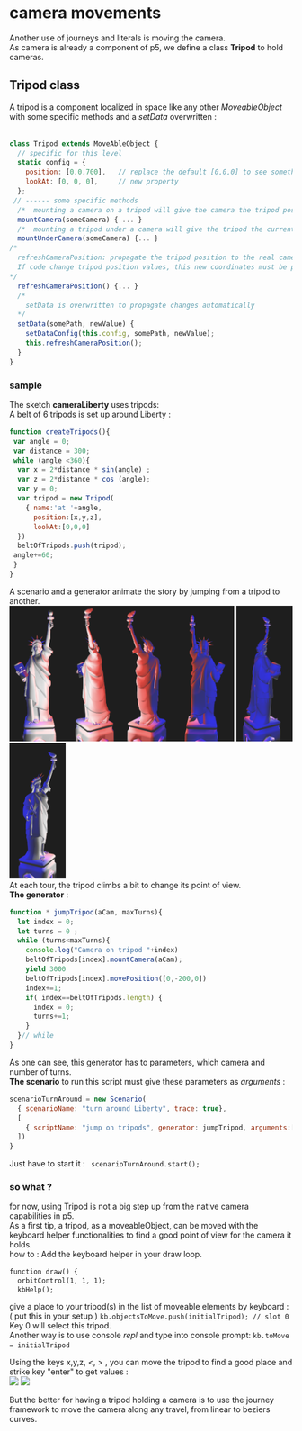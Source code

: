 # camera movements 
Another use of journeys and literals is moving the camera.    
As camera is already a component of p5, we define a class **Tripod** to hold cameras. 
## Tripod class 
A tripod is a component localized in space like any other *MoveableObject* with some specific methods  and a *setData* overwritten : 

```javascript 

class Tripod extends MoveAbleObject {
  // specific for this level
  static config = {
    position: [0,0,700],   // replace the default [0,0,0] to see something 
    lookAt: [0, 0, 0],     // new property 
  };
 // ------ some specific methods  
  /*  mounting a camera on a tripod will give the camera the tripod position  */
  mountCamera(someCamera) { ... } 
  /*  mounting a tripod under a camera will give the tripod the current camera values */
  mountUnderCamera(someCamera) {... } 
/*
  refreshCameraPosition: propagate the tripod position to the real camera . 
  If code change tripod position values, this new coordinates must be propagated to the p5 camera 
*/
  refreshCameraPosition() {... } 
  /*
    setData is overwritten to propagate changes automatically 
  */
  setData(somePath, newValue) {
    setDataConfig(this.config, somePath, newValue);
    this.refreshCameraPosition();
  }
}
```

### sample 
The sketch **cameraLiberty** uses tripods:  
A belt of 6 tripods is set up around  Liberty :      
```javascript 
function createTripods(){
 var angle = 0; 
 var distance = 300;
 while (angle <360){
  var x = 2*distance * sin(angle) ; 
  var z = 2*distance * cos (angle);
  var y = 0; 
  var tripod = new Tripod(
    { name:'at '+angle,
      position:[x,y,z],
      lookAt:[0,0,0]
  })
  beltOfTripods.push(tripod);
 angle+=60;
 }
}
```
A scenario and a generator animate the story by jumping from a tripod to another.   
<img src = "./img/forDoc/lib0.png" width = 100></img><img src = "./img/forDoc/lib1.png" width = 100></img><img src = "./img/forDoc/lib2.png" width = 100></img><img src = "./img/forDoc/lib3.png" width = 100></img> <img src = "./img/forDoc/lib4.png" width = 100></img>  <img src = "./img/forDoc/lib5.png" width = 100></img>   
At each tour, the tripod climbs a bit to change its point of view.   
**The generator** :   
```javascript 
function * jumpTripod(aCam, maxTurns){
  let index = 0;
  let turns = 0 ; 
  while (turns<maxTurns){
    console.log("Camera on tripod "+index)
    beltOfTripods[index].mountCamera(aCam);
    yield 3000
    beltOfTripods[index].movePosition([0,-200,0])
    index+=1;
    if( index==beltOfTripods.length) {
      index = 0;
      turns+=1;
    }
  }// while 
}
```   
As one can see, this generator has to parameters, which camera and number of turns.   
**The scenario** to run this script must give these parameters as *arguments* :   

```javascript  
scenarioTurnAround = new Scenario(
  { scenarioName: "turn around Liberty", trace: true},
  [
    { scriptName: "jump on tripods", generator: jumpTripod, arguments:[camera1, 5 ]},
  ])
}
```  
Just have to start it : ```  scenarioTurnAround.start(); ```  
### so what ? 
for now, using Tripod is not a big step up from the native camera capabilities in p5.    
As a first tip, a tripod, as a moveableObject, can be moved with the keyboard helper functionalities to find a good point of view for the camera it holds.   
how to :   Add the keyboard helper in your draw loop.   
```
function draw() {
  orbitControl(1, 1, 1);
  kbHelp();
```
give a place to your tripod(s) in the list of moveable elements by keyboard : 
( put this in your setup ) 
``` kb.objectsToMove.push(initialTripod); // slot 0 ``` 
Key 0 will select this tripod.   
Another way is to use console *repl* and type into console prompt: ```kb.toMove = initialTripod```
   
Using the keys x,y,z, <, > , you can move the tripod to find a good place and strike key "enter" to get values :    
<img src = "./img/forDoc/libTripodGoosPlace.png" width = 250 ></img> 
<img src = "./img/forDoc/libCameraLog.png" width = 250 ></img> 

But the better for having a tripod holding a camera is to use the journey framework to move the camera along any travel, from linear to beziers curves. 


